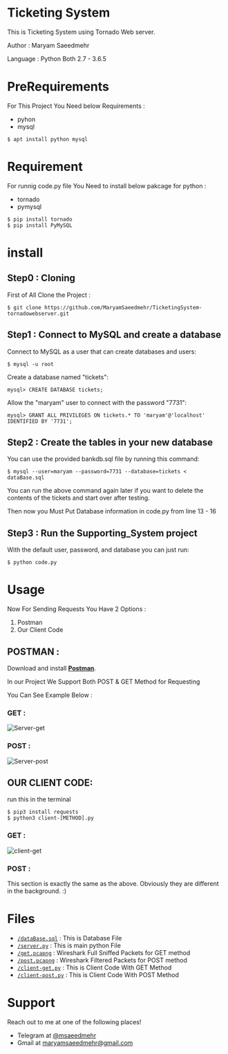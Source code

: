 # Ticketing System


This is Ticketing System using Tornado Web server.

Author : Maryam Saeedmehr

Language : Python Both 2.7 - 3.6.5




# **PreRequirements**

For This Project You Need below Requirements :
- pyhon
- mysql

```shell
$ apt install python mysql
```

# **Requirement**

For runnig code.py file You Need to install below pakcage for python  :

- tornado 
- pymysql


```shell
$ pip install tornado
$ pip install PyMySQL
```

# **install**
## Step0 : Cloning

First of All Clone the Project : 

```shell
$ git clone https://github.com/MaryamSaeedmehr/TicketingSystem-tornadowebserver.git
```

## Step1 : Connect to MySQL and create a database

Connect to MySQL as a user that can create databases and users:

```shell
$ mysql -u root
```
    
Create a database named "tickets":
    
```shell
mysql> CREATE DATABASE tickets;
```
    
Allow the "maryam" user to connect with the password "7731":
    
```shell
mysql> GRANT ALL PRIVILEGES ON tickets.* TO 'maryam'@'localhost' IDENTIFIED BY '7731';
```

## Step2 : Create the tables in your new database

You can use the provided bankdb.sql file by running this command:

```shell
$ mysql --user=maryam --password=7731 --database=tickets < dataBase.sql
```

You can run the above command again later if you want to delete the
contents of the tickets and start over after testing.

Then now you Must Put Database information in code.py from line 13 - 16

## Step3 : Run the Supporting_System project


With the default user, password, and database you can just run:

```shell
$ python code.py
```

# **Usage**

Now For Sending Requests You Have 2 Options :
1. Postman
2. Our Client Code

## POSTMAN :
Download and install <a href="https://www.getpostman.com/apps" target="_blank">**Postman**</a>. 

In our Project We Support Both POST & GET Method for Requesting

You Can See Example Below : 

### GET :


![Server-get](https://user-images.githubusercontent.com/49061503/55613300-a3bd0080-579f-11e9-9c3c-e3ba3ba4c679.gif)



### POST :


![Server-post](https://user-images.githubusercontent.com/49061503/55613678-850b3980-57a0-11e9-9054-2b7ceb01674b.gif)


## OUR CLIENT CODE:

run this in the terminal

```shell 
$ pip3 install requests
$ python3 client-[METHOD].py
```

### GET :


![client-get](https://user-images.githubusercontent.com/49061503/55613796-cbf92f00-57a0-11e9-97b2-402ae3886506.gif)



### POST :


This section is exactly the same as the above.
Obviously they are different in the background. :)

# **Files**

- <a href="https://github.com/MaryamSaeedmehr/TicketingSystem-tornadowebserver/blob/master/dataBase.sql">`/dataBase.sql`</a> : This is Database File
- <a href="https://github.com/MaryamSaeedmehr/TicketingSystem-tornadowebserver/blob/master/server.py">`/server.py`</a> : This is main python File
- <a href="https://github.com/MaryamSaeedmehr/TicketingSystem-tornadowebserver/blob/master/get.pcapng">`/get.pcapng`</a> : Wireshark Full Sniffed Packets for GET method
- <a href="https://github.com/MaryamSaeedmehr/TicketingSystem-tornadowebserver/blob/master/post.pcapng">`/post.pcapng`</a> : Wireshark Filtered Packets for POST method
- <a href="https://github.com/MaryamSaeedmehr/TicketingSystem-tornadowebserver/blob/master/client-get.py">`/client-get.py`</a> : This is Client Code With GET Method
- <a href="https://github.com/MaryamSaeedmehr/TicketingSystem-tornadowebserver/blob/master/client-post.py">`/client-post.py`</a> : This is Client Code With POST Method



# **Support**

Reach out to me at one of the following places!

- Telegram at <a href="https://t.me/msaeedmehr" target="_blank">@msaeedmehr</a>
- Gmail at <a href="mailto:maryamsaeedmehr@gmail.com" target="_blank">maryamsaeedmehr@gmail.com</a>

